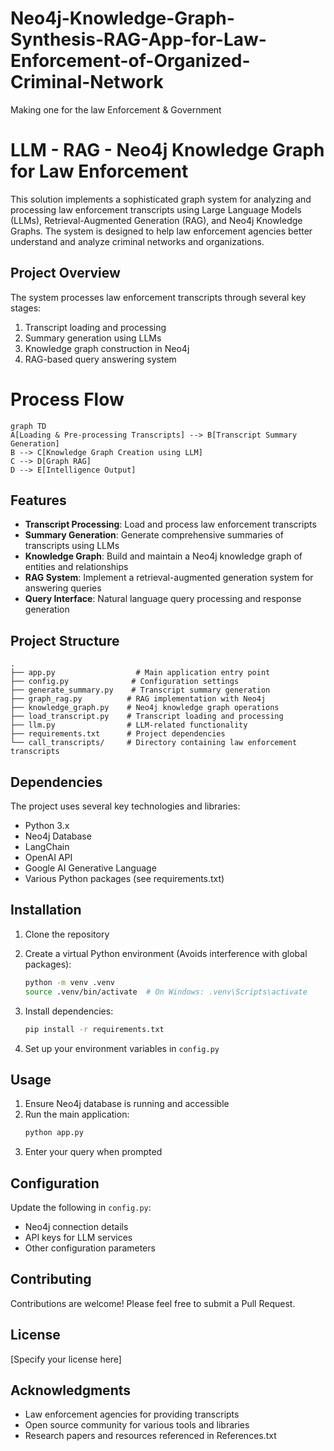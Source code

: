 # Neo4j-Knowledge-Graph-Synthesis-RAG-App-for-Law-Enforcement-of-Organized-Criminal-Network
Making one for the law Enforcement &amp; Government

# LLM - RAG - Neo4j Knowledge Graph for Law Enforcement

This solution implements a sophisticated graph system for analyzing and processing law enforcement transcripts using Large Language Models (LLMs), Retrieval-Augmented Generation (RAG), and Neo4j Knowledge Graphs. The system is designed to help law enforcement agencies better understand and analyze criminal networks and organizations.

## Project Overview

The system processes law enforcement transcripts through several key stages:
1. Transcript loading and processing
2. Summary generation using LLMs
3. Knowledge graph construction in Neo4j
4. RAG-based query answering system


# Process Flow

```mermaid
graph TD
A[Loading & Pre-processing Transcripts] --> B[Transcript Summary Generation]
B --> C[Knowledge Graph Creation using LLM]
C --> D[Graph RAG]
D --> E[Intelligence Output] 
```


## Features

- **Transcript Processing**: Load and process law enforcement transcripts
- **Summary Generation**: Generate comprehensive summaries of transcripts using LLMs
- **Knowledge Graph**: Build and maintain a Neo4j knowledge graph of entities and relationships
- **RAG System**: Implement a retrieval-augmented generation system for answering queries
- **Query Interface**: Natural language query processing and response generation

## Project Structure

```
.
├── app.py                  # Main application entry point
├── config.py              # Configuration settings
├── generate_summary.py    # Transcript summary generation
├── graph_rag.py          # RAG implementation with Neo4j
├── knowledge_graph.py    # Neo4j knowledge graph operations
├── load_transcript.py    # Transcript loading and processing
├── llm.py                # LLM-related functionality
├── requirements.txt      # Project dependencies
└── call_transcripts/     # Directory containing law enforcement transcripts
```

## Dependencies

The project uses several key technologies and libraries:
- Python 3.x
- Neo4j Database
- LangChain
- OpenAI API
- Google AI Generative Language
- Various Python packages (see requirements.txt)

## Installation

1. Clone the repository
2. Create a virtual Python environment (Avoids interference with global packages):
   ```bash
   python -m venv .venv
   source .venv/bin/activate  # On Windows: .venv\Scripts\activate
   ```

3. Install dependencies:
   ```bash
   pip install -r requirements.txt
   ```
4. Set up your environment variables in `config.py`

## Usage

1. Ensure Neo4j database is running and accessible
2. Run the main application:
   ```bash
   python app.py
   ```
3. Enter your query when prompted

## Configuration

Update the following in `config.py`:
- Neo4j connection details
- API keys for LLM services
- Other configuration parameters

## Contributing

Contributions are welcome! Please feel free to submit a Pull Request.

## License

[Specify your license here]

## Acknowledgments

- Law enforcement agencies for providing transcripts
- Open source community for various tools and libraries
- Research papers and resources referenced in References.txt 
